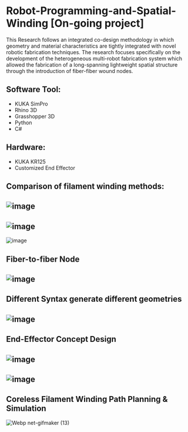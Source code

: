 # Robot-Programming-and-Spatial-Winding [On-going project]
This Research follows an integrated co-design methodology in which geometry and material characteristics are tightly integrated with novel robotic fabrication techniques. The research focuses specifically on the development of the heterogeneous multi-robot fabrication system which allowed the fabrication of a long-spanning lightweight spatial structure through the introduction of fiber-fiber wound nodes. 

## Software Tool: 
- KUKA SimPro 
- Rhino 3D
- Grasshopper 3D
- Python
- C#

## Hardware:
- KUKA KR125
- Customized End Effector


## Comparison of filament winding methods: 
![image](https://user-images.githubusercontent.com/65818525/131266690-a51b39de-0803-46b1-a545-d615b1546258.png)
---
![image](https://user-images.githubusercontent.com/65818525/131266695-810650b5-df53-44e4-8e8f-3187087328bb.png)
---
![image](https://user-images.githubusercontent.com/65818525/131266705-18578778-9db3-4c5f-a1b5-2abcc62489bc.png)


## Fiber-to-fiber Node
![image](https://user-images.githubusercontent.com/65818525/131268321-446a84ac-e33d-47c2-b654-c06cd811aa97.png)
---

## Different Syntax generate different geometries
![image](https://user-images.githubusercontent.com/65818525/131268337-5e165235-1699-4319-869b-62ecf85cf37f.png)
---

## End-Effector Concept Design
![image](https://user-images.githubusercontent.com/65818525/131268354-488cc232-06f2-434f-acbf-3898d2b35603.png)
---
![image](https://user-images.githubusercontent.com/65818525/131268370-c9c2bb7f-011a-493a-81bf-e937aad8aee4.png)
---

## Coreless Filament Winding Path Planning & Simulation
![Webp net-gifmaker (13)](https://user-images.githubusercontent.com/65818525/131268443-2cbfce28-f5ab-460f-b4c4-4dbc0758d84d.gif)

